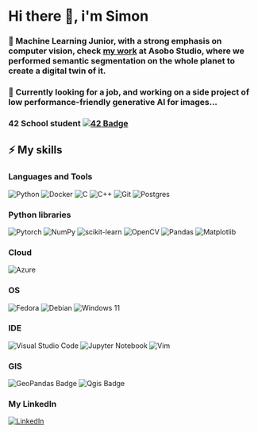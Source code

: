 # Hi there 👋, i'm Simon

### 🌱 Machine Learning Junior, with a strong emphasis on computer vision, check [my work](https://youtu.be/fp4a3hPwP4s?si=cxQsAyGsYqJOqlOR&t=3683) at Asobo Studio, where we performed semantic segmentation on the whole planet to create a digital twin of it.

### 🔭 Currently looking for a job, and working on a side project of low performance-friendly generative AI for images...

### 42 School student [![42 Badge](https://img.shields.io/badge/42-000?logo=42&logoColor=fff&style=flat-square)](https://42.fr/en/homepage/)
## ⚡ My skills

### Languages and Tools
![Python](https://img.shields.io/badge/python-3670A0?style=for-the-badge&logo=python&logoColor=ffdd54)
![Docker](https://img.shields.io/badge/docker-%230db7ed.svg?style=for-the-badge&logo=docker&logoColor=white)
![C](https://img.shields.io/badge/c-%2300599C.svg?style=for-the-badge&logo=c&logoColor=white)
![C++](https://img.shields.io/badge/c++-%2300599C.svg?style=for-the-badge&logo=c%2B%2B&logoColor=white)
![Git](https://img.shields.io/badge/git-%23F05033.svg?style=for-the-badge&logo=git&logoColor=white)
![Postgres](https://img.shields.io/badge/postgres-%23316192.svg?style=for-the-badge&logo=postgresql&logoColor=white)

### Python libraries
![Pytorch](https://img.shields.io/badge/PyTorch-EE4C2C?style=for-the-badge&logo=pytorch&logoColor=white)
![NumPy](https://img.shields.io/badge/numpy-%23013243.svg?style=for-the-badge&logo=numpy&logoColor=white)
![scikit-learn](https://img.shields.io/badge/scikit--learn-%23F7931E.svg?style=for-the-badge&logo=scikit-learn&logoColor=white)
![OpenCV](https://img.shields.io/badge/OpenCV-27338e?style=for-the-badge&logo=OpenCV&logoColor=white)
![Pandas](https://img.shields.io/badge/pandas-%23150458.svg?style=for-the-badge&logo=pandas&logoColor=white)
![Matplotlib](https://img.shields.io/badge/Matplotlib-%23ffffff.svg?style=for-the-badge&logo=Matplotlib&logoColor=black)

### Cloud
![Azure](https://img.shields.io/badge/microsoft%20azure-0089D6?style=for-the-badge&logo=microsoft-azure&logoColor=white)

### OS
![Fedora](https://img.shields.io/badge/Fedora-294172?style=for-the-badge&logo=fedora&logoColor=white)
![Debian](https://img.shields.io/badge/Debian-D70A53?style=for-the-badge&logo=debian&logoColor=white)
![Windows 11](https://img.shields.io/badge/Windows%2011-%230079d5.svg?style=for-the-badge&logo=Windows%2011&logoColor=white)

### IDE
![Visual Studio Code](https://img.shields.io/badge/Visual%20Studio%20Code-0078d7.svg?style=for-the-badge&logo=visual-studio-code&logoColor=white)
![Jupyter Notebook](https://img.shields.io/badge/jupyter-%23FA0F00.svg?style=for-the-badge&logo=jupyter&logoColor=white)
![Vim](https://img.shields.io/badge/VIM-%2311AB00.svg?style=for-the-badge&logo=vim&logoColor=white)

### GIS
![GeoPandas Badge](https://img.shields.io/badge/GeoPandas-139C5A?logo=geopandas&logoColor=fff&style=for-the-badge)
![Qgis Badge](https://img.shields.io/badge/Qgis-589632?logo=qgis&logoColor=fff&style=for-the-badge)

### My LinkedIn
[![LinkedIn](https://img.shields.io/badge/linkedin-%230077B5.svg?style=for-the-badge&logo=linkedin&logoColor=white)](www.linkedin.com/in/simon-magdelaine-723b49290)


<!--
**

Here are some ideas to get you started:

- 🔭 I’m currently working on ...
- 🌱 I’m currently learning ...
- 👯 I’m looking to collaborate on ...
- 🤔 I’m looking for help with ...
- 💬 Ask me about ...
- 📫 How to reach me: ...
- 😄 Pronouns: ...
- ⚡ Fun fact: ...
-->
